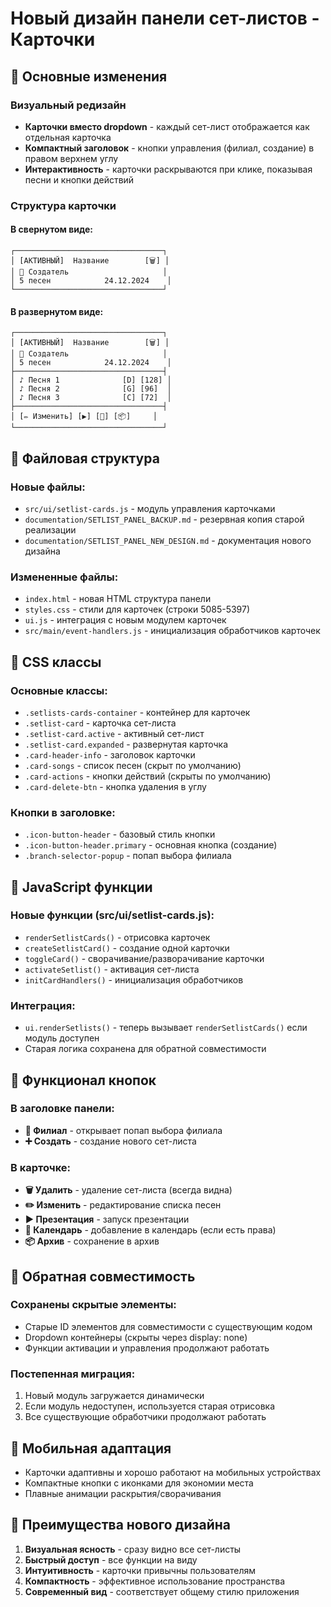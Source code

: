 # Новый дизайн панели сет-листов - Карточки

## 🎯 Основные изменения

### Визуальный редизайн
- **Карточки вместо dropdown** - каждый сет-лист отображается как отдельная карточка
- **Компактный заголовок** - кнопки управления (филиал, создание) в правом верхнем углу
- **Интерактивность** - карточки раскрываются при клике, показывая песни и кнопки действий

### Структура карточки

#### В свернутом виде:
```
┌─────────────────────────────────┐
│ [АКТИВНЫЙ]  Название        [🗑️] │
│ 👤 Создатель                     │
│ 5 песен            24.12.2024    │
└─────────────────────────────────┘
```

#### В развернутом виде:
```
┌─────────────────────────────────┐
│ [АКТИВНЫЙ]  Название        [🗑️] │
│ 👤 Создатель                     │
│ 5 песен            24.12.2024    │
├─────────────────────────────────┤
│ ♪ Песня 1              [D] [128] │
│ ♪ Песня 2              [G] [96]  │
│ ♪ Песня 3              [C] [72]  │
├─────────────────────────────────┤
│ [✏️ Изменить] [▶️] [📅] [📦]     │
└─────────────────────────────────┘
```

## 📁 Файловая структура

### Новые файлы:
- `src/ui/setlist-cards.js` - модуль управления карточками
- `documentation/SETLIST_PANEL_BACKUP.md` - резервная копия старой реализации
- `documentation/SETLIST_PANEL_NEW_DESIGN.md` - документация нового дизайна

### Измененные файлы:
- `index.html` - новая HTML структура панели
- `styles.css` - стили для карточек (строки 5085-5397)
- `ui.js` - интеграция с новым модулем карточек
- `src/main/event-handlers.js` - инициализация обработчиков карточек

## 🎨 CSS классы

### Основные классы:
- `.setlists-cards-container` - контейнер для карточек
- `.setlist-card` - карточка сет-листа
- `.setlist-card.active` - активный сет-лист
- `.setlist-card.expanded` - развернутая карточка
- `.card-header-info` - заголовок карточки
- `.card-songs` - список песен (скрыт по умолчанию)
- `.card-actions` - кнопки действий (скрыты по умолчанию)
- `.card-delete-btn` - кнопка удаления в углу

### Кнопки в заголовке:
- `.icon-button-header` - базовый стиль кнопки
- `.icon-button-header.primary` - основная кнопка (создание)
- `.branch-selector-popup` - попап выбора филиала

## 🔧 JavaScript функции

### Новые функции (src/ui/setlist-cards.js):
- `renderSetlistCards()` - отрисовка карточек
- `createSetlistCard()` - создание одной карточки
- `toggleCard()` - сворачивание/разворачивание карточки
- `activateSetlist()` - активация сет-листа
- `initCardHandlers()` - инициализация обработчиков

### Интеграция:
- `ui.renderSetlists()` - теперь вызывает `renderSetlistCards()` если модуль доступен
- Старая логика сохранена для обратной совместимости

## 🚀 Функционал кнопок

### В заголовке панели:
- **🏢 Филиал** - открывает попап выбора филиала
- **➕ Создать** - создание нового сет-листа

### В карточке:
- **🗑️ Удалить** - удаление сет-листа (всегда видна)
- **✏️ Изменить** - редактирование списка песен
- **▶️ Презентация** - запуск презентации
- **📅 Календарь** - добавление в календарь (если есть права)
- **📦 Архив** - сохранение в архив

## 🔄 Обратная совместимость

### Сохранены скрытые элементы:
- Старые ID элементов для совместимости с существующим кодом
- Dropdown контейнеры (скрыты через display: none)
- Функции активации и управления продолжают работать

### Постепенная миграция:
1. Новый модуль загружается динамически
2. Если модуль недоступен, используется старая отрисовка
3. Все существующие обработчики продолжают работать

## 📱 Мобильная адаптация

- Карточки адаптивны и хорошо работают на мобильных устройствах
- Компактные кнопки с иконками для экономии места
- Плавные анимации раскрытия/сворачивания

## 🎯 Преимущества нового дизайна

1. **Визуальная ясность** - сразу видно все сет-листы
2. **Быстрый доступ** - все функции на виду
3. **Интуитивность** - карточки привычны пользователям
4. **Компактность** - эффективное использование пространства
5. **Современный вид** - соответствует общему стилю приложения